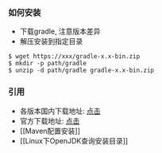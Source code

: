### 如何安装

- 下载gradle, 注意版本差异
- 解压安装到指定目录
```
$ wget https://xxx/gradle-x.x-bin.zip
$ mkdir -p path/gradle
$ unzip -d path/gradle gradle-x.x-bin.zip
```

### 引用

- 各版本国内下载地址: [点击](https://mirrors.cloud.tencent.com/gradle/)
- 官方下载地址: [点击](https://gradle.org/releases/)
- [[Maven配置安装]]
- [[Linux下OpenJDK查询安装目录]]


